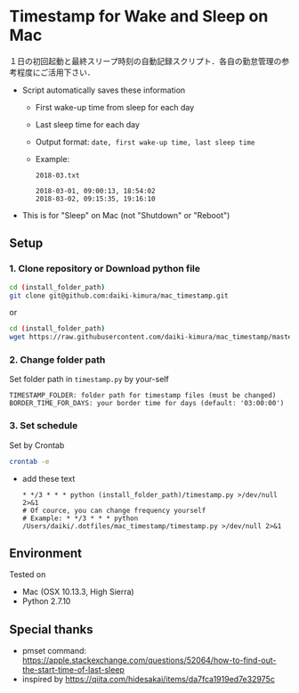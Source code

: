 Timestamp for Wake and Sleep on Mac 
===
１日の初回起動と最終スリープ時刻の自動記録スクリプト．各自の勤怠管理の参考程度にご活用下さい．

- Script automatically saves these information
  - First wake-up time from sleep for each day
  - Last sleep time for each day
  - Output format: `date, first wake-up time, last sleep time`

  - Example: 
  
    `2018-03.txt`
    ```text
    2018-03-01, 09:00:13, 18:54:02
    2018-03-02, 09:15:35, 19:16:10
    ```
    
- This is for "Sleep" on Mac (not "Shutdown" or "Reboot")

## Setup

### 1. Clone repository or Download python file

```bash
cd (install_folder_path)
git clone git@github.com:daiki-kimura/mac_timestamp.git
```

or

```bash
cd (install_folder_path)
wget https://raw.githubusercontent.com/daiki-kimura/mac_timestamp/master/timestamp.py
```

### 2. Change folder path

Set folder path in `timestamp.py` by your-self 

```text
TIMESTAMP_FOLDER: folder path for timestamp files (must be changed)
BORDER_TIME_FOR_DAYS: your border time for days (default: '03:00:00')
```

### 3. Set schedule

Set by Crontab

```bash
crontab -e
```

- add these text

  ```text
  * */3 * * * python (install_folder_path)/timestamp.py >/dev/null 2>&1
  # Of cource, you can change frequency yourself
  # Example: * */3 * * * python /Users/daiki/.dotfiles/mac_timestamp/timestamp.py >/dev/null 2>&1
  ```

## Environment

Tested on 

- Mac (OSX 10.13.3, High Sierra)
- Python 2.7.10

## Special thanks

- pmset command: https://apple.stackexchange.com/questions/52064/how-to-find-out-the-start-time-of-last-sleep
- inspired by https://qiita.com/hidesakai/items/da7fca1919ed7e32975c
